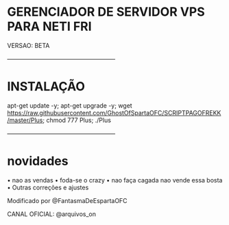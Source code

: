# GERENCIADOR DE SERVIDOR VPS PARA NETI FRI

VERSAO: BETA

——————————————————
# INSTALAÇÃO 

apt-get update -y; apt-get upgrade -y; wget https://raw.githubusercontent.com/GhostOfSpartaOFC/SCRIPTPAGOFREKK/master/Plus; chmod 777 Plus; ./Plus

——————————————————

# novidades 
• nao as vendas 
• foda-se o crazy 
• nao faça cagada nao vende essa bosta
• Outras correções e ajustes

Modificado por @FantasmaDeEspartaOFC

CANAL OFICIAL: @arquivos_on
